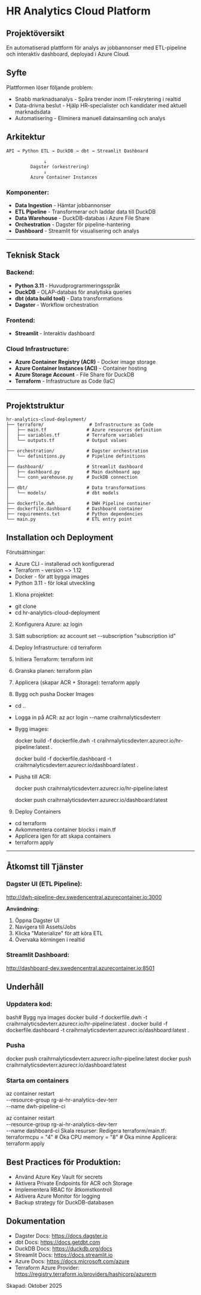 # HR Analytics Cloud Platform 
## Projektöversikt
En automatiserad plattform för analys av jobbannonser med ETL-pipeline och interaktiv dashboard, deployad i Azure Cloud.

## Syfte
Plattformen löser följande problem:

- Snabb marknadsanalys - Spåra trender inom IT-rekrytering i realtid
- Data-drivna beslut - Hjälp HR-specialister och kandidater med aktuell marknadsdata
- Automatisering - Eliminera manuell datainsamling och analys


## Arkitektur
```
API → Python ETL → DuckDB → dbt → Streamlit Dashboard
   
              ↓
         Dagster (orkestrering)
              ↓
         Azure Container Instances
```

### Komponenter:

- **Data Ingestion** - Hämtar jobbannonser 
- **ETL Pipeline** - Transformerar och laddar data till DuckDB
- **Data Warehouse** - DuckDB-databas i Azure File Share
- **Orchestration** - Dagster för pipeline-hantering
- **Dashboard** - Streamlit för visualisering och analys

---

## Teknisk Stack

### Backend:
- **Python 3.11** - Huvudprogrammeringsspråk
- **DuckDB** - OLAP-databas för analytiska queries
- **dbt (data build tool)** - Data transformations
- **Dagster** - Workflow orchestration

### Frontend:
- **Streamlit** - Interaktiv dashboard

### Cloud Infrastructure:
- **Azure Container Registry (ACR)** - Docker image storage
- **Azure Container Instances (ACI)** - Container hosting
- **Azure Storage Account** - File Share för DuckDB
- **Terraform** - Infrastructure as Code (IaC)

---

## Projektstruktur
```
hr-analytics-cloud-deployment/
├── terraform/                 # Infrastructure as Code
│   ├── main.tf               # Azure resources definition
│   ├── variables.tf          # Terraform variables
│   └── outputs.tf            # Output values
│
├── orchestration/            # Dagster orchestration
│   └── definitions.py        # Pipeline definitions
│
├── dashboard/                # Streamlit dashboard
│   ├── dashboard.py          # Main dashboard app
│   └── conn_warehouse.py     # DuckDB connection
│
├── dbt/                      # Data transformations
│   └── models/               # dbt models
│
├── dockerfile.dwh            # DWH Pipeline container
├── dockerfile.dashboard      # Dashboard container
├── requirements.txt          # Python dependencies
└── main.py                   # ETL entry point
```

## Installation och Deployment
Förutsättningar:

- Azure CLI - installerad och konfigurerad
- Terraform - version ~> 1.12
- Docker - för att bygga images
- Python 3.11 - för lokal utveckling

1. Klona projektet:
- git clone <repository-url>
- cd hr-analytics-cloud-deployment

2. Konfigurera Azure:
az login

3. Sätt subscription:
az account set --subscription "subscription id"

4. Deploy Infrastructure:
cd terraform

5. Initiera Terraform:
terraform init

6. Granska planen:
terraform plan

7. Applicera (skapar ACR + Storage): terraform apply

8. Bygg och pusha Docker Images
- cd ..

- Logga in på ACR: az acr login --name craihrnalyticsdevterr

- Bygg images:
  
  docker build -f dockerfile.dwh -t craihrnalyticsdevterr.azurecr.io/hr-pipeline:latest .
  
  docker build -f dockerfile.dashboard -t craihrnalyticsdevterr.azurecr.io/dashboard:latest .

- Pusha till ACR:

  docker push craihrnalyticsdevterr.azurecr.io/hr-pipeline:latest

  docker push craihrnalyticsdevterr.azurecr.io/dashboard:latest

9. Deploy Containers
- cd terraform
- Avkommentera container blocks i main.tf
- Applicera igen för att skapa containers
- terraform apply

---

## Åtkomst till Tjänster

### Dagster UI (ETL Pipeline):

http://dwh-pipeline-dev.swedencentral.azurecontainer.io:3000


**Användning:**
1. Öppna Dagster UI
2. Navigera till Assets/Jobs
3. Klicka "Materialize" för att köra ETL
4. Övervaka körningen i realtid

### Streamlit Dashboard:

http://dashboard-dev.swedencentral.azurecontainer.io:8501


## Underhåll
### Uppdatera kod:
bash# Bygg nya images
docker build -f dockerfile.dwh -t craihrnalyticsdevterr.azurecr.io/hr-pipeline:latest .
docker build -f dockerfile.dashboard -t craihrnalyticsdevterr.azurecr.io/dashboard:latest .

### Pusha
docker push craihrnalyticsdevterr.azurecr.io/hr-pipeline:latest
docker push craihrnalyticsdevterr.azurecr.io/dashboard:latest

### Starta om containers
az container restart \
  --resource-group rg-ai-hr-analytics-dev-terr \
  --name dwh-pipeline-ci

az container restart \
  --resource-group rg-ai-hr-analytics-dev-terr \
  --name dashboard-ci
Skala resurser:
Redigera terraform/main.tf:
terraformcpu    = "4"      # Öka CPU
memory = "8"      # Öka minne
Applicera:
terraform apply


## Best Practices för Produktion:

- Använd Azure Key Vault för secrets
- Aktivera Private Endpoints för ACR och Storage
- Implementera RBAC för åtkomstkontroll
- Aktivera Azure Monitor för logging
- Backup strategy för DuckDB-databasen

## Dokumentation

- Dagster Docs: https://docs.dagster.io
- dbt Docs: https://docs.getdbt.com
- DuckDB Docs: https://duckdb.org/docs
- Streamlit Docs: https://docs.streamlit.io
- Azure Docs: https://docs.microsoft.com/azure
- Terraform Azure Provider: https://registry.terraform.io/providers/hashicorp/azurerm


Skapad: Oktober 2025
